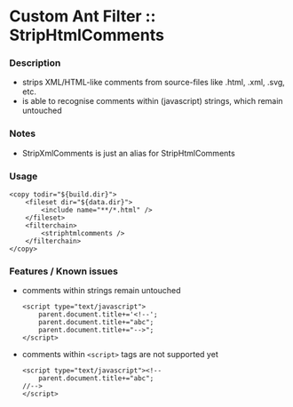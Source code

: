 # Custom Ant Filter :: StripHtmlComments

### Description

- strips XML/HTML-like comments from source-files like .html, .xml, .svg, etc.
- is able to recognise comments within (javascript) strings, which remain untouched

### Notes

- StripXmlComments is just an alias for StripHtmlComments

### Usage

    <copy todir="${build.dir}">
    	<fileset dir="${data.dir}">
    		<include name="**/*.html" />
    	</fileset>
    	<filterchain>
    		<striphtmlcomments />
    	</filterchain>
    </copy>

### Features / Known issues

- comments within strings remain untouched
    ```
    <script type="text/javascript">
        parent.document.title+='<!--';
        parent.document.title+="abc";
        parent.document.title+="-->";
    </script>
    ```

- comments within `<script>` tags are not supported yet
    ```
    <script type="text/javascript"><!--
        parent.document.title+="abc";
    //-->
    </script>
    ```
